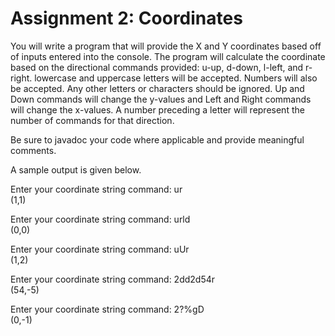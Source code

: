 # Assignment 2: Coordinates

You will write a program that will provide the X and Y coordinates based off of inputs entered into the console. The program will calculate the coordinate based on the directional commands provided: u-up, d-down, l-left, and r-right. lowercase and uppercase letters will be accepted. Numbers will also be accepted. Any other letters or characters should be ignored. Up and Down commands will change the y-values and Left and Right commands will change the x-values. A number preceding a letter will represent the number of commands for that direction.

Be sure to javadoc your code where applicable and provide meaningful comments.

A sample output is given below.

Enter your coordinate string command: ur  
(1,1)

Enter your coordinate string command: urld  
(0,0)

Enter your coordinate string command: uUr  
(1,2)

Enter your coordinate string command: 2dd2d54r  
(54,-5)

Enter your coordinate string command: 2?%gD  
(0,-1)
